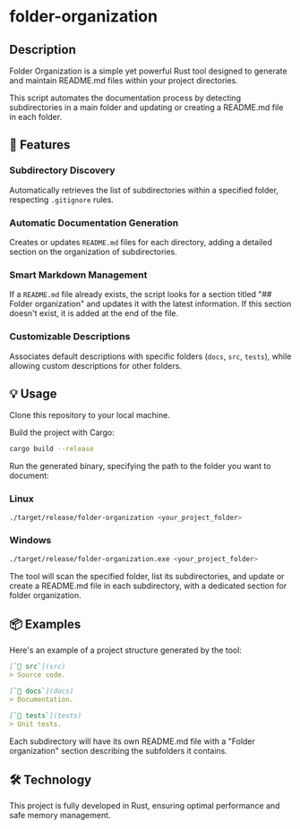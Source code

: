 # folder-organization

## Description

Folder Organization is a simple yet powerful Rust tool designed to generate and maintain README.md files within your project directories.

This script automates the documentation process by detecting subdirectories in a main folder and updating or creating a README.md file in each folder.

## 🚀 Features

### Subdirectory Discovery

Automatically retrieves the list of subdirectories within a specified folder, respecting `.gitignore` rules. 

### Automatic Documentation Generation

Creates or updates `README.md` files for each directory, adding a detailed section on the organization of subdirectories. 

### Smart Markdown Management

If a `README.md` file already exists, the script looks for a section titled "## Folder organization" and updates it with the latest information. If this section doesn't exist, it is added at the end of the file. 

### Customizable Descriptions

Associates default descriptions with specific folders (`docs`, `src`, `tests`), while allowing custom descriptions for other folders.

## 💡 Usage

Clone this repository to your local machine.

Build the project with Cargo:

```sh
cargo build --release
```

Run the generated binary, specifying the path to the folder you want to document:

### Linux

```sh
./target/release/folder-organization <your_project_folder>
```

### Windows

```sh
./target/release/folder-organization.exe <your_project_folder>
```
    
The tool will scan the specified folder, list its subdirectories, and update or create a README.md file in each subdirectory, with a dedicated section for folder organization.

## 📦 Examples

Here's an example of a project structure generated by the tool:

```markdown
[`📂 src`](src)
> Source code.

[`📂 docs`](docs)
> Documentation.

[`📂 tests`](tests)
> Unit tests.
```

Each subdirectory will have its own README.md file with a "Folder organization" section describing the subfolders it contains.

## 🛠️ Technology

This project is fully developed in Rust, ensuring optimal performance and safe memory management.
